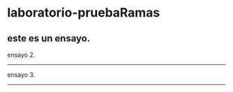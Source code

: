 # laboratorio-pruebaRamas

este es un ensayo.
---------

ensayo 2.

---------

ensayo 3.

---------
